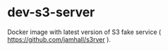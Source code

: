 # dev-s3-server

Docker image with latest version of S3 fake service ( https://github.com/jamhall/s3rver ).
